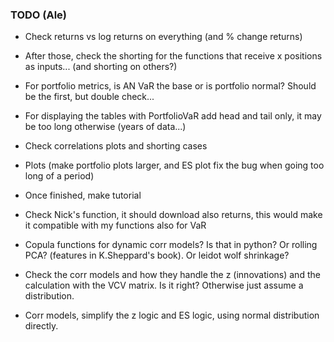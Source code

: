### TODO (Ale)

- Check returns vs log returns on everything (and % change returns)

- After those, check the shorting for the functions that receive x positions as inputs... (and shorting on others?)

- For portfolio metrics, is AN VaR the base or is portfolio normal? Should be the first, but double check...

- For displaying the tables with PortfolioVaR add head and tail only, it may be too long otherwise (years of data...)

- Check correlations plots and shorting cases

- Plots (make portfolio plots larger, and ES plot fix the bug when going too long of a period)

- Once finished, make tutorial

- Check Nick's function, it should download also returns, this would make it compatible with my functions also for VaR

- Copula functions for dynamic corr models? Is that in python? Or rolling PCA? (features in K.Sheppard's book). Or leidot wolf shrinkage?

- Check the corr models and how they handle the z (innovations) and the calculation with the VCV matrix. Is it right? Otherwise just assume a distribution.

- Corr models, simplify the z logic and ES logic, using normal distribution directly.